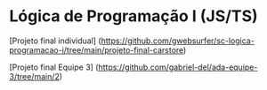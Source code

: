 # Lógica de Programação I (JS/TS)

[Projeto final individual]
(https://github.com/gwebsurfer/sc-logica-programacao-i/tree/main/projeto-final-carstore)

[Projeto final Equipe 3] (https://github.com/gabriel-del/ada-equipe-3/tree/main/2)